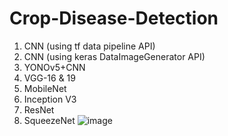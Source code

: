 # Crop-Disease-Detection

1. CNN (using tf data pipeline API)
2. CNN (using keras DataImageGenerator API)
3. YONOv5+CNN 
4. VGG-16 & 19
5. MobileNet
6. Inception V3
7. ResNet
8. SqueezeNet
![image](https://user-images.githubusercontent.com/101546087/210132099-195ea77d-b382-4420-88fc-1d0d08b0ef10.png)
